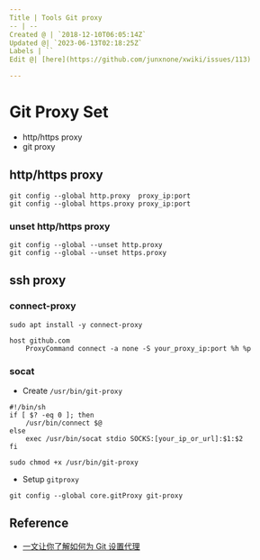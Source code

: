 ```yaml
---
Title | Tools Git proxy
-- | --
Created @ | `2018-12-10T06:05:14Z`
Updated @| `2023-06-13T02:18:25Z`
Labels | ``
Edit @| [here](https://github.com/junxnone/xwiki/issues/113)

---
```

# Git Proxy Set

- http/https proxy
- git proxy

## http/https proxy

```
git config --global http.proxy  proxy_ip:port
git config --global https.proxy proxy_ip:port
```

### unset http/https proxy

```
git config --global --unset http.proxy
git config --global --unset https.proxy
```


## ssh proxy

### connect-proxy

```
sudo apt install -y connect-proxy
```

```
host github.com
    ProxyCommand connect -a none -S your_proxy_ip:port %h %p
```

### socat

- Create `/usr/bin/git-proxy`
```
#!/bin/sh
if [ $? -eq 0 ]; then
    /usr/bin/connect $@
else
    exec /usr/bin/socat stdio SOCKS:[your_ip_or_url]:$1:$2
fi
```

```
sudo chmod +x /usr/bin/git-proxy
```

- Setup `gitproxy`

```
git config --global core.gitProxy git-proxy
```

## Reference
- [一文让你了解如何为 Git 设置代理](https://ericclose.github.io/git-proxy-config.html)


